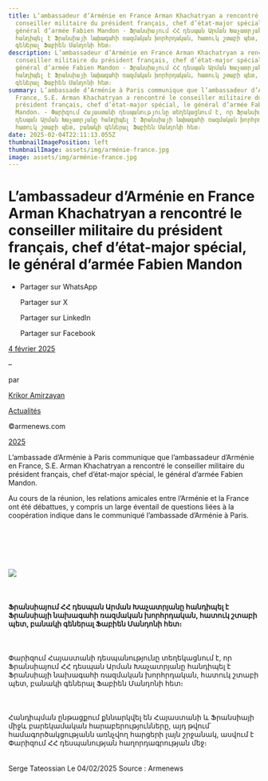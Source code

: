 ```yaml
---
title: L’ambassadeur d’Arménie en France Arman Khachatryan a rencontré le
  conseiller militaire du président français, chef d’état-major spécial, le
  général d’armée Fabien Mandon - Ֆրանսիայում ՀՀ դեսպան Արման Խաչատրյանը
  հանդիպել է Ֆրանսիայի նախագահի ռազմական խորհրդական, հատուկ շտաբի պետ, բանակի
  գեներալ Ֆաբիեն Մանդոնի հետ։
description: L’ambassadeur d’Arménie en France Arman Khachatryan a rencontré le
  conseiller militaire du président français, chef d’état-major spécial, le
  général d’armée Fabien Mandon - Ֆրանսիայում ՀՀ դեսպան Արման Խաչատրյանը
  հանդիպել է Ֆրանսիայի նախագահի ռազմական խորհրդական, հատուկ շտաբի պետ, բանակի
  գեներալ Ֆաբիեն Մանդոնի հետ։
summary: L’ambassade d’Arménie à Paris communique que l’ambassadeur d’Arménie en
  France, S.E. Arman Khachatryan a rencontré le conseiller militaire du
  président français, chef d’état-major spécial, le général d’armée Fabien
  Mandon. - Փարիզում Հայաստանի դեսպանությունը տեղեկացնում է, որ Ֆրանսիայում ՀՀ
  դեսպան Արման Խաչատրյանը հանդիպել է Ֆրանսիայի նախագահի ռազմական խորհրդական,
  հատուկ շտաբի պետ, բանակի գեներալ Ֆաբիեն Մանդոնի հետ։
date: 2025-02-04T22:11:13.055Z
thumbnailImagePosition: left
thumbnailImage: assets/img/arménie-france.jpg
image: assets/img/arménie-france.jpg
---
```

# L’ambassadeur d’Arménie en France Arman Khachatryan a rencontré le conseiller militaire du président français, chef d’état-major spécial, le général d’armée Fabien Mandon

* Partager sur WhatsApp

  Partager sur X

  Partager sur LinkedIn

  Partager sur Facebook

[4 février 2025](https://www.armenews.com/lambassadeur-darmenie-en-france-arman-khachatryan-a-rencontre-le-conseiller-militaire-du-president-francais-chef-detat-major-special-le-general-darmee-fabien-mandon/)

–

par

[Krikor Amirzayan](https://www.armenews.com/author/krikor56/)

[Actualités](https://www.armenews.com/categorie/actualites/)

©armenews.com

[2025](https://www.armenews.com/lambassadeur-darmenie-en-france-arman-khachatryan-a-rencontre-le-conseiller-militaire-du-president-francais-chef-detat-major-special-le-general-darmee-fabien-mandon/)

L’ambassade d’Arménie à Paris communique que l’ambassadeur d’Arménie en France, S.E. Arman Khachatryan a rencontré le conseiller militaire du président français, chef d’état-major spécial, le général d’armée Fabien Mandon.

Au cours de la réunion, les relations amicales entre l’Arménie et la France ont été débattues, y compris un large éventail de questions liées à la coopération indique dans le communiqué l’ambassade d’Arménie à Paris.

\
\
\
\
\
![](https://www.armenews.com/wp-content/uploads/2025/02/3322.jpg)\
\
\
\
**Ֆրանսիայում ՀՀ դեսպան Արման Խաչատրյանը հանդիպել է Ֆրանսիայի նախագահի ռազմական խորհրդական, հատուկ շտաբի պետ, բանակի գեներալ Ֆաբիեն Մանդոնի հետ։**\
\
\
\
Փարիզում Հայաստանի դեսպանությունը տեղեկացնում է, որ Ֆրանսիայում ՀՀ դեսպան Արման Խաչատրյանը հանդիպել է Ֆրանսիայի նախագահի ռազմական խորհրդական, հատուկ շտաբի պետ, բանակի գեներալ Ֆաբիեն Մանդոնի հետ։\
\
\
\
Հանդիպման ընթացքում քննարկվել են Հայաստանի և Ֆրանսիայի միջև բարեկամական հարաբերությունները, այդ թվում՝ համագործակցությանն առնչվող հարցերի լայն շրջանակ, ասվում է Փարիզում ՀՀ դեսպանության հաղորդագրության մեջ։\
\
\
Serge Tateossian Le 04/02/2025 Source : Armenews